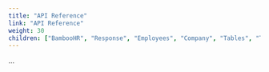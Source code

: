 ```yaml
---
title: "API Reference"
link: "API Reference"
weight: 30
children: ["BambooHR", "Response", "Employees", "Company", "Tables", "Time Off", "Photos", "Metadata", "Benefits", "Payroll", "Time Tracking"]
---
```


...